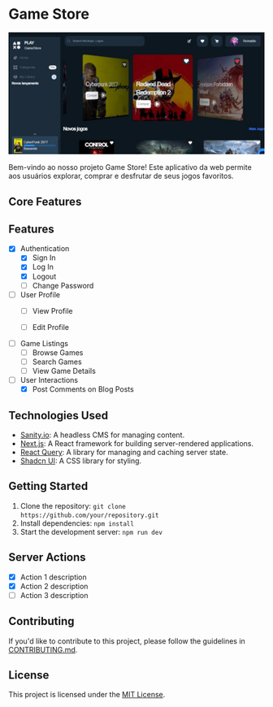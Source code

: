 # Game Store
![Demo Image](/public/demo.webp)

Bem-vindo ao nosso projeto Game Store! Este aplicativo da web permite aos usuários explorar, comprar e desfrutar de seus jogos favoritos.

## Core Features

## Features

- [x] Authentication
  - [x] Sign In
  - [x] Log In
  - [x] Logout
  - [ ] Change Password

- [ ] User Profile
  - [ ] View Profile
  - [ ] Edit Profile
  

- [ ] Game Listings
  - [ ] Browse Games
  - [ ] Search Games
  - [ ] View Game Details

- [ ] User Interactions
  - [x] Post Comments on Blog Posts

## Technologies Used

- [Sanity.io](https://www.sanity.io/): A headless CMS for managing content.
- [Next.js](https://nextjs.org/): A React framework for building server-rendered applications.
- [React Query](https://react-query.tanstack.com/): A library for managing and caching server state.
- [Shadcn UI](https://shadcn-ui.com/): A CSS library for styling.
## Getting Started

1. Clone the repository: `git clone https://github.com/your/repository.git`
2. Install dependencies: `npm install`
3. Start the development server: `npm run dev`

## Server Actions

- [x] Action 1 description
- [x] Action 2 description
- [ ] Action 3 description

## Contributing

If you'd like to contribute to this project, please follow the guidelines in [CONTRIBUTING.md](CONTRIBUTING.md).

## License

This project is licensed under the [MIT License](LICENSE).
